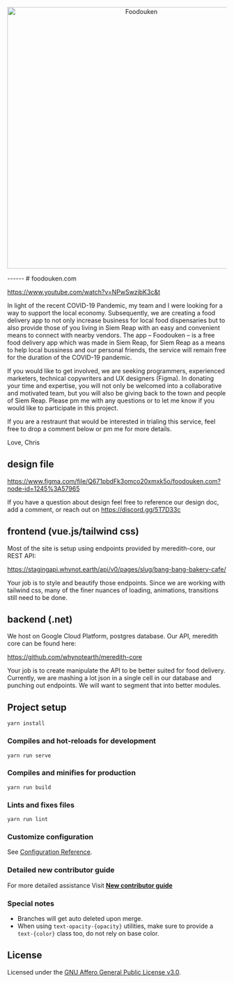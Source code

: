 <p align="center">
    <img src="https://github.com/whynotearth/foodouken.com/blob/staging/src/assets/logo.png?raw=true" width="600" alt="Foodouken">
</p>
------
# foodouken.com

https://www.youtube.com/watch?v=NPwSwzjbK3c&t

In light of the recent COVID-19 Pandemic, my team and I were looking for a way to support the local economy. Subsequently, we are creating a food delivery app to not only increase business for local food dispensaries but to also provide those of you living in Siem Reap with an easy and convenient means to connect with nearby vendors. The app – Foodouken – is a free food delivery app which was made in Siem Reap, for Siem Reap as a means to help local bussiness and our personal friends, the service will remain free for the duration of the COVID-19 pandemic.

If you would like to get involved, we are seeking programmers, experienced marketers, technical copywriters and UX designers (Figma). In donating your time and expertise, you will not only be welcomed into a collaborative and motivated team, but you will also be giving back to the town and people of Siem Reap. Please pm me with any questions or to let me know if you would like to participate in this project.

If you are a restraunt that would be interested in trialing this service, feel free to drop a comment below or pm me for more details.

Love,
Chris

## design file

https://www.figma.com/file/Q671pbdFk3omco20xmxk5o/foodouken.com?node-id=1245%3A57965

If you have a question about design feel free to reference our design doc, add a comment, or reach out on https://discord.gg/5T7D33c

## frontend (vue.js/tailwind css)

Most of the site is setup using endpoints provided by meredith-core, our REST API:

https://stagingapi.whynot.earth/api/v0/pages/slug/bang-bang-bakery-cafe/

Your job is to style and beautify those endpoints. Since we are working with tailwind css, many of the finer nuances of loading, animations, transitions still need to be done.

## backend (.net)

We host on Google Cloud Platform, postgres database. Our API, meredith core can be found here:

https://github.com/whynotearth/meredith-core

Your job is to create manipulate the API to be better suited for food delivery. Currently, we are mashing a lot json in a single cell in our database and punching out endpoints. We will want to segment that into better modules.

## Project setup

```
yarn install
```

### Compiles and hot-reloads for development

```
yarn run serve
```

### Compiles and minifies for production

```
yarn run build
```

### Lints and fixes files

```
yarn run lint
```

### Customize configuration

See [Configuration Reference](https://cli.vuejs.org/config/).

### Detailed new contributor guide

For more detailed assistance Visit **[New contributor guide](https://github.com/whynotearth/whynot.earth/wiki/New-Contributor-Guide)**

### Special notes

- Branches will get auto deleted upon merge.
- When using `text-opacity-{opacity}` utilities, make sure to provide a `text-{color}` class too, do not rely on base color.

## License

Licensed under the [GNU Affero General Public License v3.0](LICENSE).
